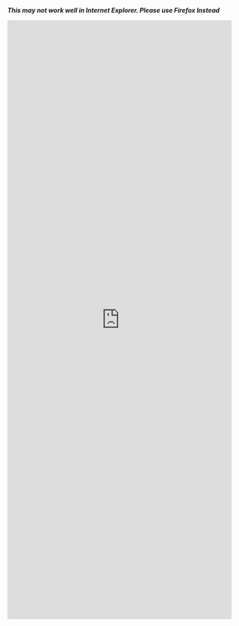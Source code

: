 ***This may not work well in Internet Explorer.  Please use Firefox Instead***
<iframe width="100%" height="1347" frameborder="0" scrolling="no" style="overflow-y:hidden;" src="https://magic.piktochart.com/embed/5254950-untitled-report"></iframe>